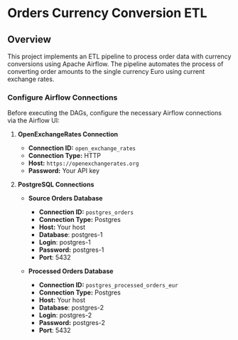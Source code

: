 # Orders Currency Conversion ETL
## Overview
This project implements an ETL pipeline to process order data with currency conversions using Apache Airflow. The pipeline automates the process of converting order amounts to the single currency Euro using current exchange rates.

### Configure Airflow Connections

Before executing the DAGs, configure the necessary Airflow connections via the Airflow UI:

1. **OpenExchangeRates Connection**
   - **Connection ID:** `open_exchange_rates`
   - **Connection Type:** HTTP
   - **Host:** `https://openexchangerates.org`
   - **Password:** Your API key

2. **PostgreSQL Connections**
   - **Source Orders Database**
     - **Connection ID:** `postgres_orders`
     - **Connection Type:** Postgres
     - **Host:** Your host
     - **Database**: postgres-1
     - **Login**: postgres-1
     - **Password:** postgres-1
     - **Port**: 5432

   - **Processed Orders Database**
     - **Connection ID:** `postgres_processed_orders_eur`
     - **Connection Type:** Postgres
     - **Host:** Your host
     - **Database**: postgres-2
     - **Login**: postgres-2
     - **Password:** postgres-2
     - **Port**: 5432
